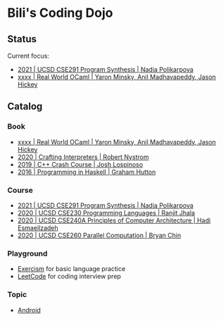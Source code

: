 # Bili's Coding Dojo

## Status

Current focus:
- [2021 | UCSD CSE291 Program Synthesis | Nadia Polikarpova](course/2021-ucsd-cse291_nadia)
- [xxxx | Real World OCaml | Yaron Minsky, Anil Madhavapeddy, Jason Hickey](book/realworldocaml)

## Catalog

### Book
- [xxxx | Real World OCaml | Yaron Minsky, Anil Madhavapeddy, Jason Hickey](book/realworldocaml)
- [2020 | Crafting Interpreters | Robert Nystrom](book/craftinginterpreters)
- [2019 | C++ Crash Course | Josh Lospinoso](book/ccc)
- [2016 | Programming in Haskell | Graham Hutton](book/pih)

### Course
- [2021 | UCSD CSE291 Program Synthesis | Nadia Polikarpova](course/2021-ucsd-cse291_nadia)
- [2020 | UCSD CSE230 Programming Languages | Ranjit Jhala](course/2020-ucsd-cse230)
- [2020 | UCSD CSE240A Principles of Computer Architecture | Hadi Esmaeilzadeh](course/2020-ucsd-cse240a)
- [2020 | UCSD CSE260 Parallel Computation | Bryan Chin](course/2020-ucsd-cse260)

### Playground
- [Exercism](playground/exercism) for basic language practice
- [LeetCode](playground/leetcode) for coding interview prep

### Topic
- [Android](https://github.com/qobilidop/dojo-android)
